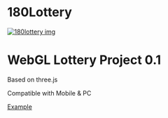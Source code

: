 # 180Lottery 

[![180lottery img](http://watertian.github.io/180lottery/180lottery.jpg)](http://inch-ci.org/github/GoodBoyDigital/pixi.js)


WebGL Lottery Project 0.1
=============

Based on three.js

Compatible with Mobile & PC

[Example](http://watertian.github.io/180lottery/) 
